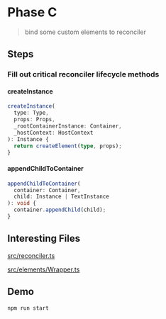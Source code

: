 # Phase C

> bind some custom elements to reconciler

## Steps

### Fill out critical reconciler lifecycle methods

#### createInstance

```ts
createInstance(
  type: Type,
  props: Props,
  _rootContainerInstance: Container,
  _hostContext: HostContext
): Instance {
  return createElement(type, props);
}
```

#### appendChildToContainer

```ts
appendChildToContainer(
  container: Container,
  child: Instance | TextInstance
): void {
  container.appendChild(child);
}
```

## Interesting Files

[src/reconciler.ts](src/reconciler.ts)

[src/elements/Wrapper.ts](src/elements/Wrapper.ts)

## Demo

```sh
npm run start
```
